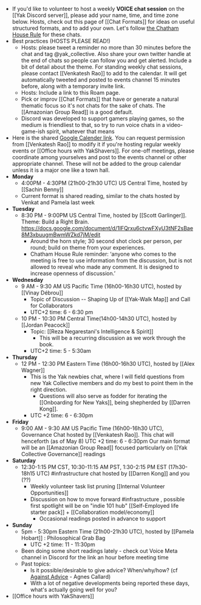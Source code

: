 - If you'd like to volunteer to host a weekly **VOICE chat session** on the [[Yak Discord server]], please add your name, time, and time zone below. Hosts, check out this page of [[Chat Formats]] for ideas on useful structured formats, and to add your own. Let's follow [the Chatham House Rule](https://en.wikipedia.org/wiki/Chatham_House_Rule) for these chats.
- Best practices (HOSTS PLEASE READ!)
    - Hosts: please tweet a reminder no more than 30 minutes before the chat and tag @yak_collective. Also share your own twitter handle at the end of chats so people can follow you and get alerted. Include a bit of detail about the theme. For standing weekly chat sessions, please contact [[Venkatesh Rao]] to add to the calendar. It will get automatically tweeted and posted to events channel 15 minutes before, along with a temporary invite link.
    - Hosts: Include a link to this Roam page.
    - Pick or improv [[Chat Formats]] that have or generate a natural thematic focus so it's not chats for the sake of chats. The [[Amazonian Group Read]] is a good default.
    - Discord was developed to support gamers playing games, so the medium is friendliest to that, so try to run voice chats in a video-game-ish spirit, whatever that means
- Here is the shared [Google Calender link](https://calendar.google.com/calendar?cid=bzk5NW00MzE3M2Jwc2xtaGg0OW5tcnA1aTRAZ3JvdXAuY2FsZW5kYXIuZ29vZ2xlLmNvbQ). You can request permission from [[Venkatesh Rao]] to modify it if you're hosting regular weekly events or [[Office hours with YakShavers]]. For one-off meetings, please coordinate among yourselves and post to the events channel or other appropriate channel. These will not be added to the group calendar unless it is a major one like a town hall.
- **Monday**
    - 4:00PM - 4:30PM (21h00-21h30 UTC) US Central Time, hosted by [[Sachin Benny]]
    - Current format is shared reading, similar to the chats hosted by Venkat and Pamela last week
- **Tuesday**
    - 8:30 PM - 9:00PM US Central Time, hosted by [[Scott Garlinger]]. Theme: Build a Right Brain. https://docs.google.com/document/d/1IFQrxu6ctvwFXyU3tNF2sBae8M3xbuugmBwmWZkd7jM/edit
        - Around the horn style; 30 second shot clock per person, per round; build on theme from your experiences.
        - Chatham House Rule reminder: ‘anyone who comes to the meeting i[]()s free to use information from the discussion, but is not allowed to reveal who made any comment. It is designed to increase openness of discussion.’
- **Wednesday**
    - 9 AM - 9:30 AM US Pacific Time (16h00-16h30 UTC), hosted by [[Vinay Débrou]]
        - Topic of Discussion -- Shaping Up of [[Yak-Walk Map]] and Call for Collaborators
        - UTC+2 time: 6 - 6:30 pm
    - 10 PM - 10:30 PM Central Time(14h00-14h30 UTC), hosted by [[Jordan Peacock]]
        - Topic: [[Reza Negarestani's Intelligence & Spirit]]
            - This will be a recurring discussion as we work through the book.
        - UTC+2 time: 5 - 5:30am
- **Thursday**
    - 12 PM - 12:30 PM Eastern Time (16h00-16h30 UTC), hosted by [[Alex Wagner]]
        - This is the Yak newbies chat, where I will field questions from new Yak Collective members and do my best to point them in the right direction.
            - Questions will also serve as fodder for iterating the [[Onboarding for New Yaks]], being shepherded by [[Darren Kong]].
        - UTC +2 time: 6 - 6:30pm
- **Friday**
    - 9:00 AM - 9:30 AM US Pacific Time (16h00-16h30 UTC), Governance Chat hosted by [[Venkatesh Rao]]. This chat will henceforth (as of May 8)
        UTC +2 time: 6 - 6:30pm
        Our main format will be an [[Amazonian Group Read]] focused particularly on [[Yak Collective Governance]] readings
- **Saturday**
    - 12:30-1:15 PM CST, 10:30-11:15 AM PST, 1:30-2:15 PM EST (17h30-18h15 UTC) #infrastructure chat hosted by [[Darren Kong]] and you (??)
        - Weekly volunteer task list pruning [[Internal Volunteer Opportunities]]
        - Discussion on how to move forward #infrastructure , possible first spotlight will be on "indie 101 hub" [[Self-Employed life starter pack]] + [[Collaboration model/economy]]
            - Occasional readings posted in advance to support  
- **Sunday**
    - 5pm - 5:30pm Eastern Time (21h00-21h30 UTC), hosted by [[Pamela Hobart]] : Philosophical Grab Bag
        - UTC +2 time: 11 - 11:30pm
    - Been doing some short readings lately - check out Voice Meta channel in Discord for the link an hour before meeting time
    - Past topics:
        - Is it possible/desirable to give advice? When/why/how? (cf [Against Advice](https://thepointmag.com/examined-life/against-advice-agnes-callard/) - Agnes Callard)
        - With a lot of negative developments being reported these days, what's actually going well for you? 
- [[Office hours with YakShavers]]
